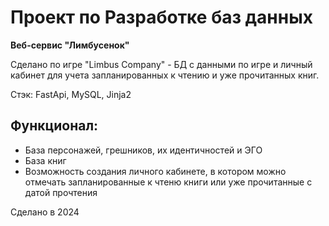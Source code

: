 # Проект по Разработке баз данных
<b> Веб-сервис "Лимбусенок"</b>

Сделано по игре "Limbus Company" - БД с данными по игре и личный 
кабинет для учета запланированных к чтению и уже прочитанных книг.

Стэк: FastApi, MySQL, Jinja2

## Функционал:
* База персонажей, грешников, их идентичностей и ЭГО
* База книг
* Возможность создания личного кабинете, в котором можно отмечать запланированные к чтеню книги или уже прочитанные с 
датой прочтения

Сделано в 2024